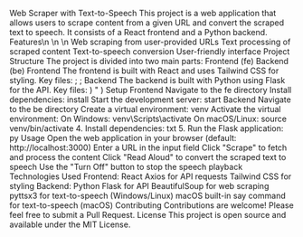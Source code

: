 Web Scraper with Text-to-Speech
This project is a web application that allows users to scrape content from a given URL and convert the scraped text to speech. It consists of a React frontend and a Python backend.
Features\n \n \n
Web scraping from user-provided URLs
Text processing of scraped content
Text-to-speech conversion
User-friendly interface
Project Structure
The project is divided into two main parts:
Frontend (fe)
Backend (be)
Frontend
The frontend is built with React and uses Tailwind CSS for styling.
Key files:
;
;
Backend
The backend is built with Python using Flask for the API.
Key files:
)
"
)
Setup
Frontend
Navigate to the fe directory
Install dependencies:
install
Start the development server:
start
Backend
Navigate to the be directory
Create a virtual environment:
venv
Activate the virtual environment:
On Windows: venv\Scripts\activate
On macOS/Linux: source venv/bin/activate
4. Install dependencies:
txt
5. Run the Flask application:
py
Usage
Open the web application in your browser (default: http://localhost:3000)
Enter a URL in the input field
Click "Scrape" to fetch and process the content
Click "Read Aloud" to convert the scraped text to speech
Use the "Turn Off" button to stop the speech playback
Technologies Used
Frontend:
React
Axios for API requests
Tailwind CSS for styling
Backend:
Python
Flask for API
BeautifulSoup for web scraping
pyttsx3 for text-to-speech (Windows/Linux)
macOS built-in say command for text-to-speech (macOS)
Contributing
Contributions are welcome! Please feel free to submit a Pull Request.
License
This project is open source and available under the MIT License.
